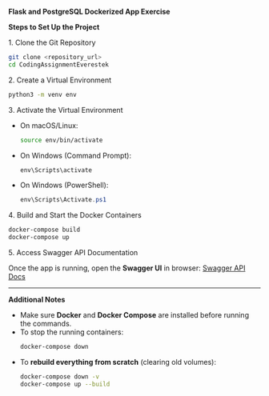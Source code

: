 
**Flask and PostgreSQL Dockerized App Exercise**

**Steps to Set Up the Project**

1️. Clone the Git Repository

```bash
git clone <repository_url>
cd CodingAssignmentEverestek
```

2️. Create a Virtual Environment

```bash
python3 -m venv env
```

3️. Activate the Virtual Environment

- On macOS/Linux:
  ```bash
  source env/bin/activate
  ```
- On Windows (Command Prompt):
  ```cmd
  env\Scripts\activate
  ```
- On Windows (PowerShell):
  ```powershell
  env\Scripts\Activate.ps1
  ```

4️. Build and Start the Docker Containers

```bash
docker-compose build
docker-compose up
```

5️. Access Swagger API Documentation

Once the app is running, open the **Swagger UI** in  browser: [Swagger API Docs](http://localhost:5000/apidocs)

---

**Additional Notes**

- Make sure **Docker** and **Docker Compose** are installed before running the commands.
- To stop the running containers:
  ```bash
  docker-compose down
  ```
- To **rebuild everything from scratch** (clearing old volumes):
  ```bash
  docker-compose down -v
  docker-compose up --build
  ```



